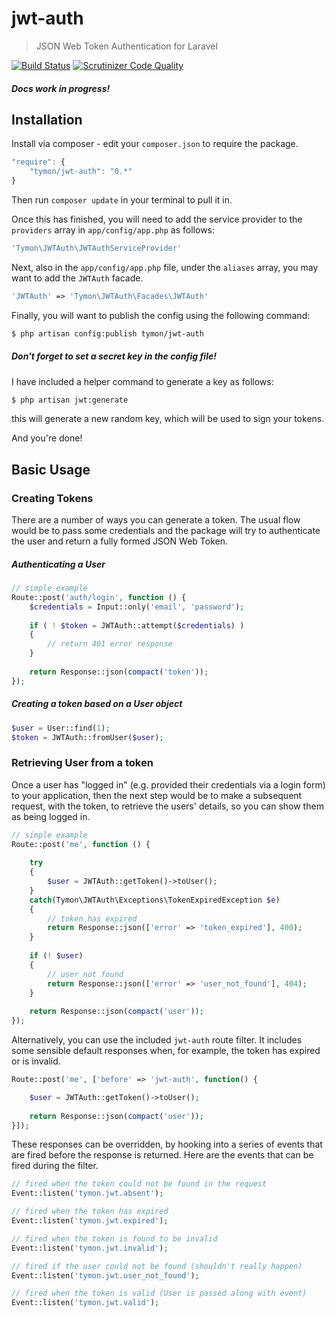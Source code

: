 # jwt-auth

> JSON Web Token Authentication for Laravel

[![Build Status](http://img.shields.io/travis/tymondesigns/jwt-auth.svg?style=flat-square)](https://travis-ci.org/tymondesigns/jwt-auth)
[![Scrutinizer Code Quality](http://img.shields.io/scrutinizer/g/tymondesigns/jwt-auth.svg?style=flat-square)](https://scrutinizer-ci.com/g/tymondesigns/jwt-auth/?branch=master)

#### *Docs work in progress!*

## Installation

Install via composer - edit your `composer.json` to require the package.

```js
"require": {
    "tymon/jwt-auth": "0.*"
}
```

Then run `composer update` in your terminal to pull it in.

Once this has finished, you will need to add the service provider to the `providers` array in `app/config/app.php` as follows:

```php
'Tymon\JWTAuth\JWTAuthServiceProvider'
```

Next, also in the `app/config/app.php` file, under the `aliases` array, you may want to add the `JWTAuth` facade.

```php
'JWTAuth' => 'Tymon\JWTAuth\Facades\JWTAuth'
```

Finally, you will want to publish the config using the following command:

```bash
$ php artisan config:publish tymon/jwt-auth
```

##### **Don't forget to set a secret key in the config file!**

I have included a helper command to generate a key as follows:

```bash
$ php artisan jwt:generate
```

this will generate a new random key, which will be used to sign your tokens.

And you're done!

## Basic Usage

### Creating Tokens

There are a number of ways you can generate a token. The usual flow would be to pass some credentials and the package will try to authenticate the user and return a fully formed JSON Web Token.

##### Authenticating a User

```php
// simple example
Route::post('auth/login', function () {
    $credentials = Input::only('email', 'password');
    
    if ( ! $token = JWTAuth::attempt($credentials) )
    {
        // return 401 error response
    }
    
    return Response::json(compact('token'));
});
```

##### Creating a token based on a User object

```php
$user = User::find(1);
$token = JWTAuth::fromUser($user);
```

### Retrieving User from a token

Once a user has "logged in" (e.g. provided their credentials via a login form) to your application, then the next step would be to make a subsequent request, with the token, to retrieve the users' details, so you can show them as being logged in.

```php
// simple example
Route::post('me', function () {
    
    try
    {
        $user = JWTAuth::getToken()->toUser();
    }
    catch(Tymon\JWTAuth\Exceptions\TokenExpiredException $e)
    {
        // token has expired
        return Response::json(['error' => 'token_expired'], 400);
    }
    
    if (! $user)
    {
        // user not found
        return Response::json(['error' => 'user_not_found'], 404);
    }
    
    return Response::json(compact('user'));
});

```

Alternatively, you can use the included `jwt-auth` route filter. It includes some sensible default responses when, for example, the token has expired or is invalid.

```php
Route::post('me', ['before' => 'jwt-auth', function() {

    $user = JWTAuth::getToken()->toUser();
    
    return Response::json(compact('user'));
}]);
```

These responses can be overridden, by hooking into a series of events that are fired before the response is returned. Here are the events that can be fired during the filter.

```php
// fired when the token could not be found in the request
Event::listen('tymon.jwt.absent');

// fired when the token has expired
Event::listen('tymon.jwt.expired');

// fired when the token is found to be invalid
Event::listen('tymon.jwt.invalid');

// fired if the user could not be found (shouldn't really happen)
Event::listen('tymon.jwt.user_not_found');

// fired when the token is valid (User is passed along with event)
Event::listen('tymon.jwt.valid');
```
